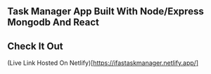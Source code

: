 ## Task Manager App Built With Node/Express Mongodb And React

## Check It Out
  (Live Link Hosted On Netlify)[https://ifastaskmanager.netlify.app/]
